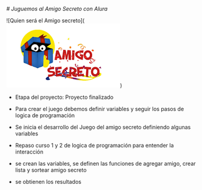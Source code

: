 <em> # Juguemos al Amigo Secreto con Alura </em>

![Quien será el Amigo secreto](![alt text](image.png))

- Etapa del proyecto: Proyecto finalizado

- Para crear el juego debemos definir variables y seguir los pasos de logica de programación

- Se inicia el desarrollo del Juego del amigo secreto definiendo algunas variables

- Repaso curso 1 y 2 de logica de programación para entender la interacción

- se crean las variables, se definen las funciones de agregar amigo, crear lista y sortear amigo secreto

- se obtienen los resultados
